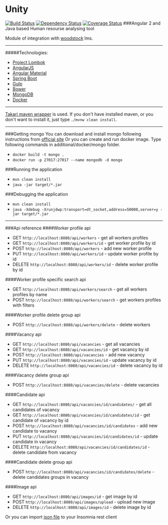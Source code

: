 # Unity
[![Build Status](https://travis-ci.org/vlsidlyarevich/unity.svg?branch=master)](https://travis-ci.org/vlsidlyarevich/unity)
[![Dependency Status](https://www.versioneye.com/user/projects/58028731a23d5200345545db/badge.svg?style=flat-square)](https://www.versioneye.com/user/projects/58028731a23d5200345545db)
[![Coverage Status](https://coveralls.io/repos/github/vlsidlyarevich/unity/badge.svg?branch=master)](https://coveralls.io/github/vlsidlyarevich/unity?branch=master)
###Angular 2 and Java based Human resourse analysing tool

Module of integration with [woodstock](https://github.com/solairerove/woodstock) lms.

---
#####Technologies:
* [Project Lombok](https://projectlombok.org/)
* [AngularJS](https://angularjs.org/)
* [Angular Material](https://material.angularjs.org)
* [Spring Boot](http://projects.spring.io/spring-boot/)
* [Gulp](http://gulpjs.com/)
* [Bower](https://bower.io/)
* [MongoDB](https://www.mongodb.com/)
* [Docker](https://www.docker.com/)

---
[Takari maven wrapper](https://github.com/takari/maven-wrapper) is used.
If you don't have installed maven, or you don't want to install it, just type `./mvnw clean install`.

---
###Getting mongo
You can download and install mongo following instructions from [official site](https://docs.mongodb.com/manual/administration/install-community/)
Or you can create and run docker image.
Type following commands in additional/docker/mongo folder.
* `docker build -t mongo .`
* `docker run -p 27017:27017 --name mongodb -d mongo`

 
###Running the application
* `mvn clean install`
* `java -jar target/*.jar`

###Debugging the application
* `mvn clean install`
* `java -Xdebug -Xrunjdwp:transport=dt_socket,address=50000,server=y -jar target/*.jar`

---
###Api reference
####Worker profile api
* GET `http://localhost:8080/api/workers` - get all workers profiles
* GET `http://localhost:8080/api/workers/id` - get worker profile by id 
* POST `http://localhost:8080/api/workers` - add new worker profile 
* PUT `http://localhost:8080/api/workers/id` - update worker profile by id
* DELETE `http://localhost:8080/api/workers/id` - delete worker profile by id 

####Worker profile specific search api
* GET `http://localhost:8080/api/workers/search` - get all workers profiles by name
* POST `http://localhost:8080/api/workers/search` - get workers profiles with filters 

####Worker profile delete group api
* POST `http://localhost:8080/api/workers/delete` - delete workers 

####Vacancy api
* GET `http://localhost:8080/api/vacancies` - get all vacancies
* GET `http://localhost:8080/api/vacancies/id` - get vacancy by id 
* POST `http://localhost:8080/api/vacancies` - add new vacancy
* PUT `http://localhost:8080/api/vacancies/id` - update vacancy by id
* DELETE `http://localhost:8080/api/vacancies/id` - delete vacancy by id 

####Vacancy delete group api
* POST `http://localhost:8080/api/vacancies/delete` - delete vacancies

####Candidate api
* GET `http://localhost:8080/api/vacancies/id/candidates/` - get all candidates of vacancy
* GET `http://localhost:8080/api/vacancies/id/candidates/id` - get candidate of vacancy by id 
* POST `http://localhost:8080/api/vacancies/id/candidates` - add new candidate to vacancy
* PUT `http://localhost:8080/api/vacancies/id/candidates/id` - update candidate in vacancy
* DELETE `http://localhost:8080/api/vacancies/id/candidates/id` - delete candidate from vacancy

####Candidate delete group api
* POST `http://localhost:8080/api/vacancies/id/candidates/delete` - delete candidates groups in vacancy

####Image api
* GET `http://localhost:8080/api/images/id` - get image by id 
* POST `http://localhost:8080/api/images/upload` - upload new image 
* DELETE `http://localhost:8080/api/images/id` - delete image by id 

Or you can import [json file](https://github.com/vlsidlyarevich/unity/blob/master/additional/insomnia/unity-api.json) to your Insomnia rest client
